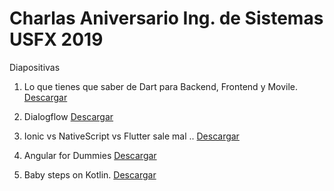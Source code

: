 # Charlas Aniversario Ing. de Sistemas USFX 2019

Diapositivas

1. Lo que tienes que saber de Dart para Backend, Frontend y Movile.
[Descargar](lo-que-tienes-que-saber-de-dart-para-Backend-frontend-Mobile.pdf)

2. Dialogflow
[Descargar](dialogflow.pdf)

2. Ionic vs NativeScript vs Flutter sale mal ..
[Descargar](ionic-vs-native-script-vs-flutter.pptx)

4. Angular for Dummies
[Descargar](angular-for-dummies.pptx)

5. Baby steps on Kotlin.
[Descargar](KOTLIN%20BABY%20STEPS!!.pptx)
